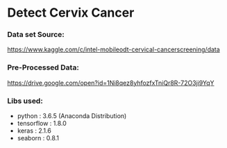 # Detect Cervix Cancer

### Data set Source:
https://www.kaggle.com/c/intel-mobileodt-cervical-cancerscreening/data

### Pre-Processed Data:
https://drive.google.com/open?id=1Ni8qez8yhfozfxTniQr8R-72O3ji9YqY

###  Libs used:
- python : 3.6.5 (Anaconda Distribution)
- tensorflow : 1.8.0
- keras : 2.1.6
- seaborn : 0.8.1

